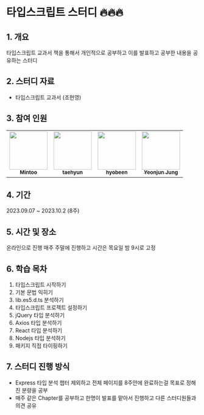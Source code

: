 # 타입스크립트 스터디 🔥🔥🔥

## 1. 개요

타입스크립트 교과서 책을 통해서 개인적으로 공부하고 이를 발표하고 공부한 내용을 공유하는 스터디

## 2. 스터디 자료

- 타입스크립트 교과서 (조현영)

## 3. 참여 인원

<table>
  <tr>
    <td align="center"><a href="https://github.com/Miintoo"><img src="https://avatars.githubusercontent.com/u/96560613?s=400&u=0c4c19ddddc78442134a66831120d34d87b469ac&v=4" width="100px;" alt=""/><br /><sub><b>Mintoo</b></sub></a><br /></td>  
    <td align="center"><a href="https://github.com/hamelln?tab=repositories"><img src="https://avatars.githubusercontent.com/u/39308313?v=4" width="100px;" alt=""/><br /><sub><b>taehyun</b></sub></a><br /></td> 
    <td align="center"><a href="https://github.com/norong316"><img src="https://avatars.githubusercontent.com/u/121424431?v=4" width="100px;" alt=""/><br /><sub><b>hyobeen</b></sub></a><br /></td>  
   <td align="center"><a href="https://github.com/Chadolbaegi128"><img src="https://avatars.githubusercontent.com/u/91059184?v=4" width="100px;" alt=""/><br /><sub><b>Yeonjun Jung</b></sub></a><br /></td> 
  </tr>
</table>

## 4. 기간

2023.09.07 ~ 2023.10.2 (8주)

## 5. 시간 및 장소

온라인으로 진행 매주 주말에 진행하고 시간은 목요일 밤 9시로 고정

## 6. 학습 목차

1. 타입스크립트 시작하기
2. 기본 문법 익히기
3. lib.es5.d.ts 분석하기
4. 타입스크립트 프로젝트 설정하기
5. jQuery 타입 분석하기
6. Axios 타입 분석하기
7. React 타입 분석하기
8. Nodejs 타입 분석하기
9. 패키지 직접 타이핑하기

## 7. 스터디 진행 방식

- Express 타입 분석 챕터 제외하고 전체 페이지를 8주안에 완료하는걸 목표로 정해진 분량을 공부
- 매주 같은 Chapter를 공부하고 한명이 발표를 맡아서 진행하고 다른 스터디원들과 의견 공유
